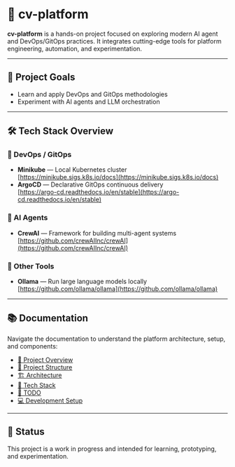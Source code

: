 # 🧠 cv-platform

**cv-platform** is a hands-on project focused on exploring modern AI agent and DevOps/GitOps practices. It integrates cutting-edge tools for platform engineering, automation, and experimentation.

---

## 🚀 Project Goals

- Learn and apply DevOps and GitOps methodologies  
- Experiment with AI agents and LLM orchestration  


---

## 🛠️ Tech Stack Overview

### 🔧 DevOps / GitOps

- **Minikube** — Local Kubernetes cluster  
  [https://minikube.sigs.k8s.io/docs](https://minikube.sigs.k8s.io/docs)
- **ArgoCD** — Declarative GitOps continuous delivery  
  [https://argo-cd.readthedocs.io/en/stable](https://argo-cd.readthedocs.io/en/stable)

### 🤖 AI Agents

- **CrewAI** — Framework for building multi-agent systems  
  [https://github.com/crewAIInc/crewAI](https://github.com/crewAIInc/crewAI)

### 🧩 Other Tools

- **Ollama** — Run large language models locally  
  [https://github.com/ollama/ollama](https://github.com/ollama/ollama)

---

## 📚 Documentation

Navigate the documentation to understand the platform architecture, setup, and components:

- [📌 Project Overview](docs/project_overview.md)
- [📁 Project Structure](docs/project_structure.md)
- [🏗️ Architecture](docs/project_architecture.md)
- [🧱 Tech Stack](docs/project_stack.md)
- [🚀 TODO](docs/project_todo.md)  
- [💻 Development Setup](docs/development_setup.md)

---

## 📍 Status

This project is a work in progress and intended for learning, prototyping, and experimentation.
